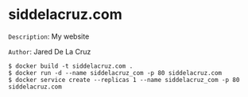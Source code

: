 siddelacruz.com
===============

`Description`:  My website

`Author`:     Jared De La Cruz

```
$ docker build -t siddelacruz.com .
$ docker run -d --name siddelacruz_com -p 80 siddelacruz.com
$ docker service create --replicas 1 --name siddelacruz_com -p 80 siddelacruz.com
```
